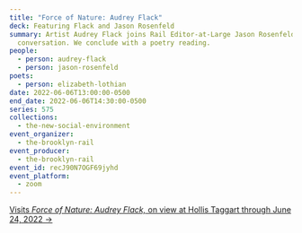 ```yaml
---
title: "Force of Nature: Audrey Flack"
deck: Featuring Flack and Jason Rosenfeld
summary: Artist Audrey Flack joins Rail Editor-at-Large Jason Rosenfeld for a
  conversation. We conclude with a poetry reading.
people:
  - person: audrey-flack
  - person: jason-rosenfeld
poets:
  - person: elizabeth-lothian
date: 2022-06-06T13:00:00-0500
end_date: 2022-06-06T14:30:00-0500
series: 575
collections:
  - the-new-social-environment
event_organizer:
  - the-brooklyn-rail
event_producer:
  - the-brooklyn-rail
event_id: recJ90N7OGF69jyhd
event_platform:
  - zoom
---
```

[Visits *Force of Nature: Audrey Flack,* on view at Hollis Taggart through June 24, 2022 →](https://www.hollistaggart.com/exhibitions/161-audrey-flack-force-of-nature/)